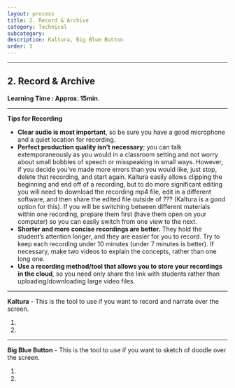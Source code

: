 ```yaml
---
layout: process
title: 2. Record & Archive
category: Technical
subcategory: 
description: Kaltura, Big Blue Button
order: 3
---
```


<hr class="homebreak">

## 2. Record & Archive
**Learning Time : Approx. 15min**.

------



<strong id="introduction">Tips for Recording</strong> 

- **Clear audio is most important**, so be sure you have a good microphone and a quiet location for recording.
- **Perfect production quality isn’t necessary**; you can talk extemporaneously as you would in a classroom setting and not worry about small bobbles of speech or misspeaking in small ways. However, if you decide you’ve made more errors than you would like, just stop, delete that recording, and start again. Kaltura easily allows clipping the beginning and end off of a recording, but to do more significant editing you will need to download the recording mp4 file, edit in a different software, and then share the edited file outside of ??? (Kaltura is a good option for this). If you will be switching between different materials within one recording, prepare them first (have them open on your computer) so you can easily switch from one view to the next. 
- **Shorter and more concise recordings are better.** They hold the student’s attention longer, and they are easier for you to record. Try to keep each recording under 10 minutes (under 7 minutes is better). If necessary, make two videos to explain the concepts, rather than one long one. 
- **Use a recording method/tool that allows you to store your recordings in the cloud**, so you need only share the link with students rather than uploading/downloading large video files.



------



<strong id="kaltura">Kaltura</strong> - This is the tool to use if you want to record and narrate over the screen. 

1. 

2.  




------



<strong id="bbb">Big Blue Button</strong> - This is the tool to use if you want to sketch of doodle over the screen.

1. 

2.  




